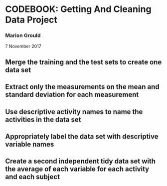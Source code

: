 # CODEBOOK: Getting And Cleaning Data Project

### Marion Grould
7 November 2017

## Merge the training and the test sets to create one data set

## Extract only the measurements on the mean and standard deviation for each measurement

## Use descriptive activity names to name the activities in the data set

## Appropriately label the data set with descriptive variable names

## Create a second independent tidy data set with the average of each variable for each activity and each subject


